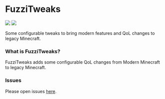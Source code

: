 # FuzziTweaks

[![](https://jitpack.io/v/MrFuzzihead/FuzziTweaks.svg)](https://jitpack.io/#MrFuzzihead/FuzziTweaks)
[![](https://github.com/MrFuzzihead/FuzziTweaks/actions/workflows/build-and-test.yml/badge.svg)](https://github.com/MrFuzzihead/FuzziTweaks/actions/workflows/build-and-test.yml)

Some configurable tweaks to bring modern features and QoL changes to legacy Minecraft.

### What is FuzziTweaks?

FuzziTweaks adds some configurable QoL changes from Modern Minecraft to legacy Minecraft. 

### Issues

Please open issues [here](https://github.com/MrFuzzihead/FuzziTweaks/issues).